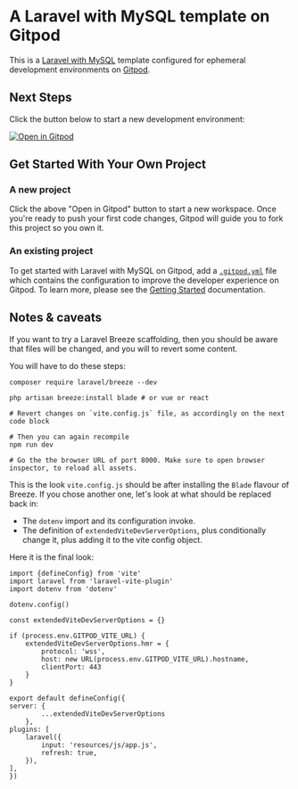 # A Laravel with MySQL template on Gitpod

This is a [Laravel with MySQL](https://laravel.com) template configured for ephemeral development environments on [Gitpod](https://www.gitpod.io/).

## Next Steps

Click the button below to start a new development environment:

[![Open in Gitpod](https://gitpod.io/button/open-in-gitpod.svg)](https://gitpod.io/#https://github.com/gitpod-io/template-php-laravel-mysql)

## Get Started With Your Own Project

### A new project

Click the above "Open in Gitpod" button to start a new workspace. Once you're ready to push your first code changes, Gitpod will guide you to fork this project so you own it.

### An existing project

To get started with Laravel with MySQL on Gitpod, add a [`.gitpod.yml`](./.gitpod.yml) file which contains the configuration to improve the developer experience on Gitpod. To learn more, please see the [Getting Started](https://www.gitpod.io/docs/getting-started) documentation.

## Notes & caveats

If you want to try a Laravel Breeze scaffolding, then you should be aware that files will be changed, and you will to revert some content.

You will have to do these steps:

```
composer require laravel/breeze --dev

php artisan breeze:install blade # or vue or react

# Revert changes on `vite.config.js` file, as accordingly on the next code block

# Then you can again recompile
npm run dev

# Go the the browser URL of port 8000. Make sure to open browser inspector, to reload all assets.
```


This is the look `vite.config.js` should be after installing the `Blade` flavour of Breeze.
If you chose another one, let's look at what should be replaced back in:

- The `dotenv` import and its configuration invoke.
- The definition of `extendedViteDevServerOptions`, plus conditionally change it, plus adding it to the vite config object.

Here it is the final look:

```
import {defineConfig} from 'vite'
import laravel from 'laravel-vite-plugin'
import dotenv from 'dotenv'

dotenv.config()

const extendedViteDevServerOptions = {}

if (process.env.GITPOD_VITE_URL) {
    extendedViteDevServerOptions.hmr = {
        protocol: 'wss',
        host: new URL(process.env.GITPOD_VITE_URL).hostname,
        clientPort: 443
    }
}

export default defineConfig({
server: {
        ...extendedViteDevServerOptions
    },
plugins: [
    laravel({
        input: 'resources/js/app.js',
        refresh: true,
    }),
],
})

```
